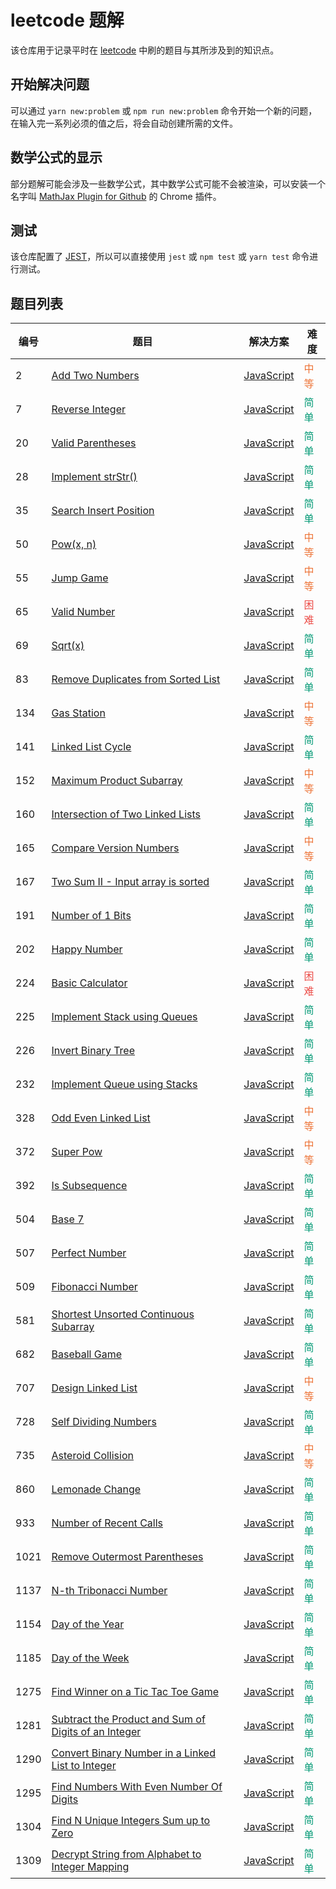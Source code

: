 # leetcode 题解

该仓库用于记录平时在 [leetcode](https://leetcode-cn.com/) 中刷的题目与其所涉及到的知识点。

## 开始解决问题

可以通过 `yarn new:problem` 或 `npm run new:problem` 命令开始一个新的问题，在输入完一系列必须的值之后，将会自动创建所需的文件。

## 数学公式的显示

部分题解可能会涉及一些数学公式，其中数学公式可能不会被渲染，可以安装一个名字叫 [MathJax Plugin for Github](https://chrome.google.com/webstore/detail/mathjax-plugin-for-github/ioemnmodlmafdkllaclgeombjnmnbima) 的 Chrome 插件。

## 测试

该仓库配置了 [JEST](https://jestjs.io/)，所以可以直接使用 `jest` 或 `npm test` 或 `yarn test` 命令进行测试。

## 题目列表

| 编号 | 题目                                                                                                                                 | 解决方案                                                                                     | 难度                                      |
|------|--------------------------------------------------------------------------------------------------------------------------------------|----------------------------------------------------------------------------------------------|-------------------------------------------|
| 2    | [Add Two Numbers](problems/2.add-two-numbers/README.md)                                                                              | [JavaScript](problems/2.add-two-numbers/solution.js)                                         | <span style="color: #ED7336;">中等</span> |
| 7    | [Reverse Integer](problems/7.reverse-integer/README.md)                                                                              | [JavaScript](problems/7.reverse-integer/solution.js)                                         | <span style="color: #009975;">简单</span> |
| 20   | [Valid Parentheses](problems/20.valid-parentheses/README.md)                                                                         | [JavaScript](problems/20.valid-parentheses/solution.js)                                      | <span style="color: #009975;">简单</span> |
| 28   | [Implement strStr()](problems/28.implement-str-str/README.md)                                                                        | [JavaScript](problems/28.implement-str-str/solution.js)                                      | <span style="color: #009975;">简单</span> |
| 35   | [Search Insert Position](problems/35.search-insert-position/README.md)                                                               | [JavaScript](problems/35.search-insert-position/solution.js)                                 | <span style="color: #009975;">简单</span> |
| 50   | [Pow(x, n)](problems/50.powx-n/README.md)                                                                                            | [JavaScript](problems/50.powx-n/solution.js)                                                 | <span style="color: #ED7336;">中等</span> |
| 55   | [Jump Game](problems/55.jump-game/README.md)                                                                                         | [JavaScript](problems/55.jump-game/solution.js)                                              | <span style="color: #ED7336;">中等</span> |
| 65   | [Valid Number](problems/65.valid-number/README.md)                                                                                   | [JavaScript](problems/65.valid-number/solution.js)                                           | <span style="color: #EC4C47;">困难</span> |
| 69   | [Sqrt(x)](problems/69.sqrtx/README.md)                                                                                               | [JavaScript](problems/69.sqrtx/solution.js)                                                  | <span style="color: #009975;">简单</span> |
| 83   | [Remove Duplicates from Sorted List](problems/83.remove-duplicates-from-sorted-list/README.md)                                       | [JavaScript](problems/83.remove-duplicates-from-sorted-list/solution.js)                     | <span style="color: #009975;">简单</span> |
| 134  | [Gas Station](problems/134.gas-station/README.md)                                                                                    | [JavaScript](problems/134.gas-station/solution.js)                                           | <span style="color: #ED7336;">中等</span> |
| 141  | [Linked List Cycle](problems/141.linked-list-cycle/README.md)                                                                        | [JavaScript](problems/141.linked-list-cycle/solution.js)                                     | <span style="color: #009975;">简单</span> |
| 152  | [Maximum Product Subarray](problems/152.maximum-product-subarray/README.md)                                                          | [JavaScript](problems/152.maximum-product-subarray/solution.js)                              | <span style="color: #ED7336;">中等</span> |
| 160  | [Intersection of Two Linked Lists](problems/160.intersection-of-two-linked-lists/README.md)                                          | [JavaScript](problems/160.intersection-of-two-linked-lists/solution.js)                      | <span style="color: #009975;">简单</span> |
| 165  | [Compare Version Numbers](problems/165.compare-version-numbers/README.md)                                                            | [JavaScript](problems/165.compare-version-numbers/solution.js)                               | <span style="color: #ED7336;">中等</span> |
| 167  | [Two Sum II - Input array is sorted](problems/167.two-sum-ii-input-array-is-sorted/README.md)                                        | [JavaScript](problems/167.two-sum-ii-input-array-is-sorted/solution.js)                      | <span style="color: #009975;">简单</span> |
| 191  | [Number of 1 Bits](problems/191.number-of-1-bits/README.md)                                                                          | [JavaScript](problems/191.number-of-1-bits/solution.js)                                      | <span style="color: #009975;">简单</span> |
| 202  | [Happy Number](problems/202.happy-number/README.md)                                                                                  | [JavaScript](problems/202.happy-number/solution.js)                                          | <span style="color: #009975;">简单</span> |
| 224  | [Basic Calculator](problems/224.basic-calculator/README.md)                                                                          | [JavaScript](problems/224.basic-calculator/solution.js)                                      | <span style="color: #EC4C47;">困难</span> |
| 225  | [Implement Stack using Queues](problems/225.implement-stack-using-queues/README.md)                                                  | [JavaScript](problems/225.implement-stack-using-queues/solution.js)                          | <span style="color: #009975;">简单</span> |
| 226  | [Invert Binary Tree](problems/226.invert-binary-tree/README.md)                                                                      | [JavaScript](problems/226.invert-binary-tree/solution.js)                                    | <span style="color: #009975;">简单</span> |
| 232  | [Implement Queue using Stacks](problems/232.implement-queue-using-stacks/README.md)                                                  | [JavaScript](problems/232.implement-queue-using-stacks/solution.js)                          | <span style="color: #009975;">简单</span> |
| 328  | [Odd Even Linked List](problems/328.odd-even-linked-list/README.md)                                                                  | [JavaScript](problems/328.odd-even-linked-list/solution.js)                                  | <span style="color: #ED7336;">中等</span> |
| 372  | [Super Pow](problems/372.super-pow/README.md)                                                                                        | [JavaScript](problems/372.super-pow/solution.js)                                             | <span style="color: #ED7336;">中等</span> |
| 392  | [Is Subsequence](problems/392.is-subsequence/README.md)                                                                              | [JavaScript](problems/392.is-subsequence/solution.js)                                        | <span style="color: #009975;">简单</span> |
| 504  | [Base 7](problems/504.base-7/README.md)                                                                                              | [JavaScript](problems/504.base-7/solution.js)                                                | <span style="color: #009975;">简单</span> |
| 507  | [Perfect Number](problems/507.perfect-number/README.md)                                                                              | [JavaScript](problems/507.perfect-number/solution.js)                                        | <span style="color: #009975;">简单</span> |
| 509  | [Fibonacci Number](problems/509.fibonacci-number/README.md)                                                                          | [JavaScript](problems/509.fibonacci-number/solution.js)                                      | <span style="color: #009975;">简单</span> |
| 581  | [Shortest Unsorted Continuous Subarray](problems/581.shortest-unsorted-continuous-subarray/README.md)                                | [JavaScript](problems/581.shortest-unsorted-continuous-subarray/solution.js)                 | <span style="color: #009975;">简单</span> |
| 682  | [Baseball Game](problems/682.baseball-game/README.md)                                                                                | [JavaScript](problems/682.baseball-game/solution.js)                                         | <span style="color: #009975;">简单</span> |
| 707  | [Design Linked List](problems/707.design-linked-list/README.md)                                                                      | [JavaScript](problems/707.design-linked-list/solution.js)                                    | <span style="color: #ED7336;">中等</span> |
| 728  | [Self Dividing Numbers](problems/728.self-dividing-numbers/README.md)                                                                | [JavaScript](problems/728.self-dividing-numbers/solution.js)                                 | <span style="color: #009975;">简单</span> |
| 735  | [Asteroid Collision](problems/735.asteroid-collision/README.md)                                                                      | [JavaScript](problems/735.asteroid-collision/solution.js)                                    | <span style="color: #ED7336;">中等</span> |
| 860  | [Lemonade Change](problems/860.lemonade-change/README.md)                                                                            | [JavaScript](problems/860.lemonade-change/solution.js)                                       | <span style="color: #009975;">简单</span> |
| 933  | [Number of Recent Calls](problems/933.number-of-recent-calls/README.md)                                                              | [JavaScript](problems/933.number-of-recent-calls/solution.js)                                | <span style="color: #009975;">简单</span> |
| 1021 | [Remove Outermost Parentheses](problems/1021.remove-outermost-parentheses/README.md)                                                 | [JavaScript](problems/1021.remove-outermost-parentheses/solution.js)                         | <span style="color: #009975;">简单</span> |
| 1137 | [N-th Tribonacci Number](problems/1137.n-th-tribonacci-number/README.md)                                                             | [JavaScript](problems/1137.n-th-tribonacci-number/solution.js)                               | <span style="color: #009975;">简单</span> |
| 1154 | [Day of the Year](problems/1154.day-of-the-year/README.md)                                                                           | [JavaScript](problems/1154.day-of-the-year/solution.js)                                      | <span style="color: #009975;">简单</span> |
| 1185 | [Day of the Week](problems/1185.day-of-the-week/README.md)                                                                           | [JavaScript](problems/1185.day-of-the-week/solution.js)                                      | <span style="color: #009975;">简单</span> |
| 1275 | [Find Winner on a Tic Tac Toe Game](problems/1275.find-winner-on-a-tic-tac-toe-game/README.md)                                       | [JavaScript](problems/1275.find-winner-on-a-tic-tac-toe-game/solution.js)                    | <span style="color: #009975;">简单</span> |
| 1281 | [Subtract the Product and Sum of Digits of an Integer](problems/1281.subtract-the-product-and-sum-of-digits-of-an-integer/README.md) | [JavaScript](problems/1281.subtract-the-product-and-sum-of-digits-of-an-integer/solution.js) | <span style="color: #009975;">简单</span> |
| 1290 | [Convert Binary Number in a Linked List to Integer](problems/1290.convert-binary-number-in-a-linked-list-to-integer/README.md)       | [JavaScript](problems/1290.convert-binary-number-in-a-linked-list-to-integer/solution.js)    | <span style="color: #009975;">简单</span> |
| 1295 | [Find Numbers With Even Number Of Digits](problems/1295.find-numbers-with-even-number-of-digits/README.md)                           | [JavaScript](problems/1295.find-numbers-with-even-number-of-digits/solution.js)              | <span style="color: #009975;">简单</span> |
| 1304 | [Find N Unique Integers Sum up to Zero](problems/1304.find-n-unique-integers-sum-up-to-zero/README.md)                               | [JavaScript](problems/1304.find-n-unique-integers-sum-up-to-zero/solution.js)                | <span style="color: #009975;">简单</span> |
| 1309 | [Decrypt String from Alphabet to Integer Mapping](problems/1309.decrypt-string-from-alphabet-to-integer-mapping/README.md)           | [JavaScript](problems/1309.decrypt-string-from-alphabet-to-integer-mapping/solution.js)      | <span style="color: #009975;">简单</span> |